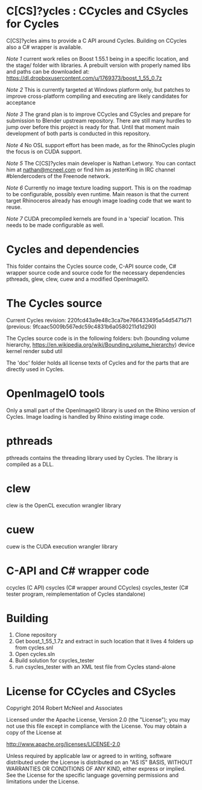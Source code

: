 C[CS]?ycles : CCycles and CSycles for Cycles
============================================

C[CS]?ycles aims to provide a C API around Cycles. Building on CCycles also a
C# wrapper is available.

*Note 1* current work relies on Boost 1.55.1 being in a specific location, and the
stage/ folder with libraries. A prebuilt version with properly named libs and
paths can be downloaded at: https://dl.dropboxusercontent.com/u/1769373/boost_1_55_0.7z

*Note 2* This is currently targeted at Windows platform only, but patches to
improve cross-platform compiling and executing are likely candidates for
acceptance

*Note 3* The grand plan is to improve CCycles and CSycles and prepare for
submission to Blender upstream repository. There are still many hurdles to jump
over before this project is ready for that. Until that moment main development
of both parts is conducted in this repository.

*Note 4* No OSL support effort has been made, as for the RhinoCycles plugin the focus is on CUDA support.

*Note 5* The C[CS]?ycles main developer is Nathan Letwory. You can contact him at nathan@mcneel.com or find him as jesterKing in IRC channel #blendercoders of the Freenode network.

*Note 6* Currently no image texture loading support. This is on the roadmap to be configurable, possibly even runtime. Main reason is that the current target Rhinoceros already has enough image loading code that we want to reuse.

*Note 7* CUDA precompiled kernels are found in a 'special' location. This needs to be made configurable as well.

Cycles and dependencies
=======================

This folder contains the Cycles source code, C-API source code, C# wrapper
source code and source code for the necessary dependencies pthreads, glew,
clew, cuew and a modified OpenImageIO.

The Cycles source
=================

Current Cycles revision: 220fcd43a9e48c3ca7be766433495a54d5471d71 (previous: 9fcaac5009b567edc59c4831b6a0580211d1d290)

The Cycles source code is in the following folders:
  bvh (bounding volume hierarchy, https://en.wikipedia.org/wiki/Bounding_volume_hierarchy)
  device
  kernel
  render
  subd
  util

The 'doc' folder holds all license texts of Cycles and for the parts that are
directly used in Cycles.

OpenImageIO tools
=================

Only a small part of the OpenImageIO library is used on the Rhino version
of Cycles. Image loading is handled by Rhino existing image code.

pthreads
========

pthreads contains the threading library used by Cycles. The library is
compiled as a DLL.

clew
====

clew is the OpenCL execution wrangler library

cuew
====

cuew is the CUDA execution wrangler library

C-API and C# wrapper code
=========================

ccycles (C API)
csycles (C# wrapper around CCycles)
csycles_tester (C# tester program, reimplementation of Cycles
                standalone)

Building
========

1. Clone repository
2. Get boost_1_55_1.7z and extract in such location that it lives 4 folders up from cycles.snl
3. Open cycles.sln
4. Build solution for csycles_tester
5. run csycles_tester with an XML test file from Cycles stand-alone

License for CCycles and CSycles
===============================

Copyright 2014 Robert McNeel and Associates

Licensed under the Apache License, Version 2.0 (the "License");
you may not use this file except in compliance with the License.
You may obtain a copy of the License at

http://www.apache.org/licenses/LICENSE-2.0

Unless required by applicable law or agreed to in writing, software
distributed under the License is distributed on an "AS IS" BASIS,
WITHOUT WARRANTIES OR CONDITIONS OF ANY KIND, either express or implied.
See the License for the specific language governing permissions and
limitations under the License.
